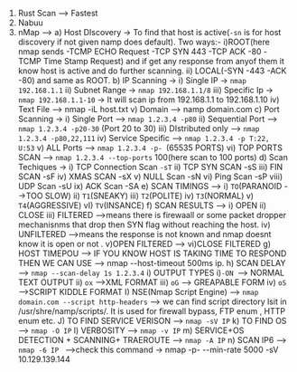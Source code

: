 1) Rust Scan --> Fastest 
2) Nabuu 
3) nMap --> 
                   a) Host DIscovery -> To find that host is active(`-sn` is for host discovery if not given namp does default). Two  ways:- i)ROOT(here nmap sends -TCMP ECHO Request -TCP SYN 443 -TCP ACK -80 -TCMP Time Stamp Request) and if get any response from anyof them it know host is active and do further scanning. ii) LOCAL(-SYN -443 -ACK -80) and same as ROOT.
                   b) IP Scanning -> i) Single IP -> `nmap 192.168.1.1`
                                            ii) Subnet Range -> `nmap 192.168.1.1/8`
                                            iii) Specific Ip -> `nmap 192.168.1.1-10` -> It will scan ip from 192.168.1.1 to 192.168.1.10
                                            iv) Text File --> nmap -iL host.txt 
                                            v) Domain --> namp domain.com
                    c) Port Scanning -> i) Single Port --> `nmap 1.2.3.4 -p80`
                                            ii) Sequential Port --> `nmap 1.2.3.4 -p20-30` (Port 20 to 30)
                                            iii) DIstributed only --> `nmap 1.2.3.4 -p80,22,111`
                                            iv) Service Specific --> `nmap 1.2.3.4 -p T:22, U:53`
                                            v) ALL Ports --> `nmap 1.2.3.4 -p- `(65535 PORTS)
                                            vi) TOP PORTS SCAN --> `nmap 1.2.3.4 --top-ports` 100(here scan to 100 ports)
                    d) Scan Techiques -> i) TCP Connection Scan `-sT`
                                            ii) TCP SYN SCAN -sS
                                            iii) FIN SCAN -sF
                                            iv) XMAS SCAN -sX
                                            v) NULL Scan -sN
                                            vi) Ping Scan -sP
                                            viii) UDP Scan -sU
                                            ix) ACK Scan -SA
                    e) SCAN TIMINGS --> i) `TO`(PARANOID -->TOO SLOW)
                                            ii) `T1`(SNEAKY)
                                            iii) `T2`(POLITE)
                                            iv) `T3`(NORMAL)
                                            v) `T4`(AGGRESSIVE)
                                            vI) `TV`(INSANCE)
                    f) SCAN RESULTS --> i) OPEN
                                            ii) CLOSE
                                            iii) FILTERED -->means there is firewaall or some packet dropper mechanisnms that drop then SYN flag without reaching the host.
                                            iv) UNFILTERED -->means the response is not known and nmap doesnt know it is open or not .
                                            v)OPEN FILTERED -->
                                            vi)CLOSE FILTERED
                    g) HOST TIMEPOU --> IF YOU KNOW HOST IS TAKING TIME TO RESPOND THEN WE CAN USE --> nmap --host-timeout 500ms ip. 
                     h) SCAN DELAY --> `nmap --scan-delay 1s 1.2.3.4`
                     i)  OUTPUT TYPES i)`-ON `--> NORMAL TEXT OUTPUT
                     ii) `ox` -->XML FORMAT
                     iii) `oG` --> GREAPABLE FORM
                     iv) `oS` -->SCRIPT KIDDLE FORMAT
                     I) NSE(Nmap Script Engine) --> `nmap domain.com --script http-headers`  --> we can find script directory lsit in /usr/shre/namp/scripts/. It is used for firewall bypass, FTP enum , HTTP enum etc.
                    J) TO FIND SERVICE VERISON --> `nmap -sV IP`
                    k) TO FIND OS --> `nmap -O IP`
                    l) VERBOSITY --> `nmap -v IP`
                    m) SERVICE+OS DETECTION + SCANNING+ TRAEROUTE --> `nmap -A IP`
                    n) SCAN IP6 --> `nmap -6 IP
                    `
        -->check this command -> nmap -p- --min-rate 5000 -sV 10.129.139.144
                     
                     
                     
                   
                
          

